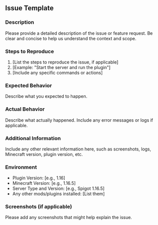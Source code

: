 ## Issue Template

### Description

Please provide a detailed description of the issue or feature request. Be clear and concise to help us understand the context and scope.

### Steps to Reproduce

1. [List the steps to reproduce the issue, if applicable]
2. [Example: "Start the server and run the plugin"]
3. [Include any specific commands or actions]

### Expected Behavior

Describe what you expected to happen.

### Actual Behavior

Describe what actually happened. Include any error messages or logs if applicable.

### Additional Information

Include any other relevant information here, such as screenshots, logs, Minecraft version, plugin version, etc.

### Environment

- Plugin Version: [e.g., 1.16]
- Minecraft Version: [e.g., 1.16.5]
- Server Type and Version: [e.g., Spigot 1.16.5]
- Any other mods/plugins installed: [List them]

### Screenshots (if applicable)

Please add any screenshots that might help explain the issue.


